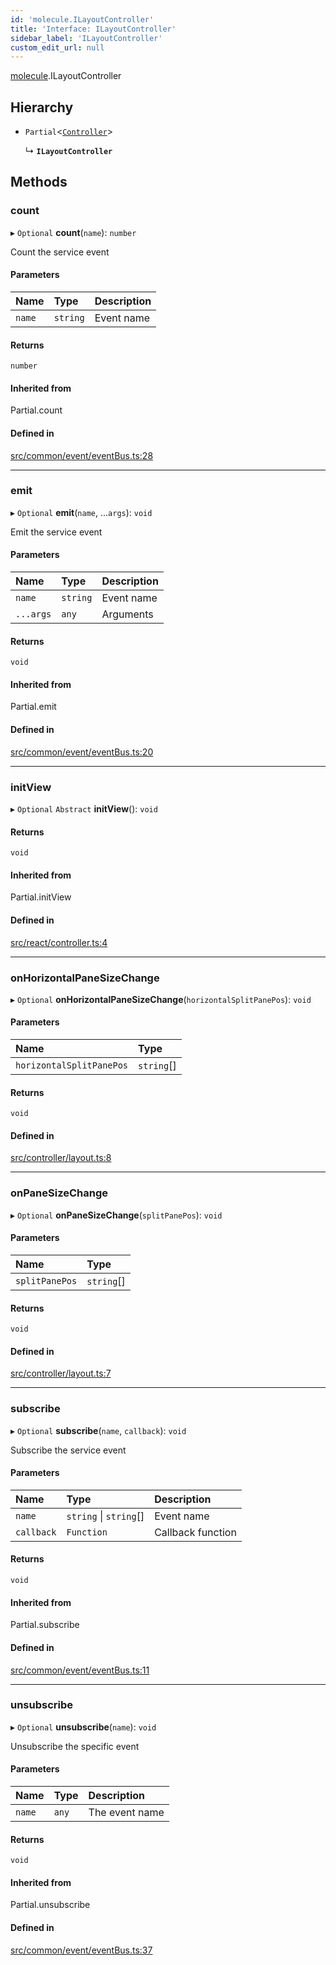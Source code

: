 ```yaml
---
id: 'molecule.ILayoutController'
title: 'Interface: ILayoutController'
sidebar_label: 'ILayoutController'
custom_edit_url: null
---
```


[molecule](../namespaces/molecule).ILayoutController

## Hierarchy

-   `Partial`<[`Controller`](../classes/molecule.react.Controller)\>

    ↳ **`ILayoutController`**

## Methods

### count

▸ `Optional` **count**(`name`): `number`

Count the service event

#### Parameters

| Name   | Type     | Description |
| :----- | :------- | :---------- |
| `name` | `string` | Event name  |

#### Returns

`number`

#### Inherited from

Partial.count

#### Defined in

[src/common/event/eventBus.ts:28](https://github.com/DTStack/molecule/blob/b5324fcf/src/common/event/eventBus.ts#L28)

---

### emit

▸ `Optional` **emit**(`name`, ...`args`): `void`

Emit the service event

#### Parameters

| Name      | Type     | Description |
| :-------- | :------- | :---------- |
| `name`    | `string` | Event name  |
| `...args` | `any`    | Arguments   |

#### Returns

`void`

#### Inherited from

Partial.emit

#### Defined in

[src/common/event/eventBus.ts:20](https://github.com/DTStack/molecule/blob/b5324fcf/src/common/event/eventBus.ts#L20)

---

### initView

▸ `Optional` `Abstract` **initView**(): `void`

#### Returns

`void`

#### Inherited from

Partial.initView

#### Defined in

[src/react/controller.ts:4](https://github.com/DTStack/molecule/blob/b5324fcf/src/react/controller.ts#L4)

---

### onHorizontalPaneSizeChange

▸ `Optional` **onHorizontalPaneSizeChange**(`horizontalSplitPanePos`): `void`

#### Parameters

| Name                     | Type       |
| :----------------------- | :--------- |
| `horizontalSplitPanePos` | `string`[] |

#### Returns

`void`

#### Defined in

[src/controller/layout.ts:8](https://github.com/DTStack/molecule/blob/b5324fcf/src/controller/layout.ts#L8)

---

### onPaneSizeChange

▸ `Optional` **onPaneSizeChange**(`splitPanePos`): `void`

#### Parameters

| Name           | Type       |
| :------------- | :--------- |
| `splitPanePos` | `string`[] |

#### Returns

`void`

#### Defined in

[src/controller/layout.ts:7](https://github.com/DTStack/molecule/blob/b5324fcf/src/controller/layout.ts#L7)

---

### subscribe

▸ `Optional` **subscribe**(`name`, `callback`): `void`

Subscribe the service event

#### Parameters

| Name       | Type                   | Description       |
| :--------- | :--------------------- | :---------------- |
| `name`     | `string` \| `string`[] | Event name        |
| `callback` | `Function`             | Callback function |

#### Returns

`void`

#### Inherited from

Partial.subscribe

#### Defined in

[src/common/event/eventBus.ts:11](https://github.com/DTStack/molecule/blob/b5324fcf/src/common/event/eventBus.ts#L11)

---

### unsubscribe

▸ `Optional` **unsubscribe**(`name`): `void`

Unsubscribe the specific event

#### Parameters

| Name   | Type  | Description    |
| :----- | :---- | :------------- |
| `name` | `any` | The event name |

#### Returns

`void`

#### Inherited from

Partial.unsubscribe

#### Defined in

[src/common/event/eventBus.ts:37](https://github.com/DTStack/molecule/blob/b5324fcf/src/common/event/eventBus.ts#L37)
